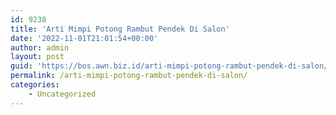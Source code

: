 ```yaml
---
id: 9238
title: 'Arti Mimpi Potong Rambut Pendek Di Salon'
date: '2022-11-01T21:01:54+00:00'
author: admin
layout: post
guid: 'https://bos.awn.biz.id/arti-mimpi-potong-rambut-pendek-di-salon/'
permalink: /arti-mimpi-potong-rambut-pendek-di-salon/
categories:
    - Uncategorized
---
```


